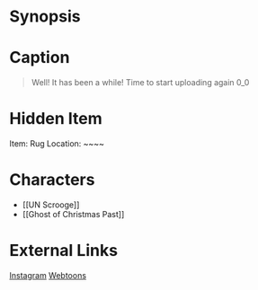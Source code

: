 # Synopsis


# Caption
> Well! It has been a while! Time to start uploading again 0_0

# Hidden Item
Item: Rug
Location: ~~~~

# Characters
* [[UN Scrooge]]
* [[Ghost of Christmas Past]]

# External Links
[Instagram](https://www.instagram.com/p/CXt0cFDK_Sk/?igshid=YmMyMTA2M2Y=)
[Webtoons](https://www.webtoons.com/en/challenge/twistwood-tales/101-spooked/viewer?title_no=344740&episode_no=111)